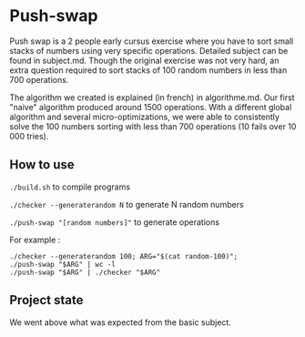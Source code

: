 # Push-swap

Push swap is a 2 people early cursus exercise where you have to sort small stacks of numbers using very specific operations. Detailed subject can be found in subject.md. Though the original exercise was not very hard, an extra question required to sort stacks of 100 random numbers in less than 700 operations.

The algorithm we created is explained (in french) in algorithme.md. Our first "naive" algorithm produced around 1500 operations. With a different global algorithm and several micro-optimizations, we were able to consistently solve the 100 numbers sorting with less than 700 operations (10 fails over 10 000 tries).

## How to use

`./build.sh` to compile programs

`./checker --generaterandom N` to generate N random numbers

`./push-swap "[random numbers]"` to generate operations

For example :
```
./checker --generaterandom 100; ARG="$(cat random-100)";
./push-swap "$ARG" | wc -l
./push-swap "$ARG" | ./checker "$ARG"
```

## Project state

We went above what was expected from the basic subject.